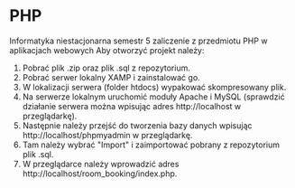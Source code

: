 # PHP
Informatyka niestacjonarna semestr 5 zaliczenie z przedmiotu PHP w aplikacjach webowych
Aby otworzyć projekt należy:
1. Pobrać plik .zip oraz plik .sql z repozytorium.
2. Pobrać serwer lokalny XAMP i zainstalować go.
3. W lokalizacji serwera (folder htdocs) wypakować skompresowany plik.
4. Na serwerze lokalnym uruchomić moduły Apache i MySQL (sprawdzić działanie serwera można wpisując adres http://localhost w przeglądarkę).
5. Następnie należy przejść do tworzenia bazy danych wpisując http://localhost/phpmyadmin w przeglądarkę.
6. Tam należy wybrać "Import" i zaimportować pobrany z repozytorium plik .sql.
7. W przeglądarce należy wprowadzić adres http://localhost/room_booking/index.php.
